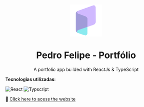 <p align='center'><img src='/src/media/images/p-logo2.png' width='100px'></p>
<h1 align='center'> Pedro Felipe - Portfólio </h1>

<p align='center'>A portfolio app builded with ReactJs & TypeScript</p>

**Tecnologias utilizadas:**

![React](https://img.shields.io/static/v1?label=Front-end&message=ReactJS&color=61DAFB&style=for-the-badge&logo=react)
![Typscript](https://img.shields.io/static/v1?label=Front-end&message=Typescript&color=3178C6&style=for-the-badge&logo=typescript)


🚀 [Click here to acess the website](http://pedroflp.me)

